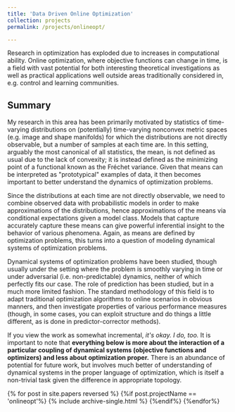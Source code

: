 ```yaml
---
title: 'Data Driven Online Optimization'
collection: projects
permalink: /projects/onlineopt/

---
```


Research in optimization has exploded due to increases in computational ability. Online optimization, where objective functions can change in time, is a field with vast potential for both interesting theoretical investigations as well as practical applications well outside areas traditionally considered in, e.g. control and learning communities.

## Summary

My research in this area has been primarily motivated by statistics of time-varying distributions on (potentially) time-varying nonconvex metric spaces (e.g. image and shape manifolds) for which the distributions are not directly observable, but a number of samples at each time are. In this setting, arguably the most canonical of all statistics, the mean, is not defined as usual due to the lack of convexity; it is instead defined as the minimizing point of a functional known as the Fréchet variance. Given that means can be interpreted as "prototypical" examples of data, it then becomes important to better understand the dynamics of optimization problems.

Since the distributions at each time are not directly observable, we need to combine observed data with probabilistic models in order to make approximations of the distributions, hence approximations of the means via conditional expectations given a model class. Models that capture accurately capture these means can give powerful inferential insight to the behavior of various phenomena. Again, as means are defined by optimization problems, this turns into a question of modeling dynamical systems of optimization problems.

Dynamical systems of optimization problems have been studied, though usually under the setting where the problem is smoothly varying in time or under adversarial (i.e. non-predictable) dynamics, neither of which perfectly fits our case. The role of prediction has been studied, but in a much more limited fashion. The standard methodology of this field is to adapt traditional optimization algorithms to online scenarios in obvious manners, and then investigate properties of various performance measures (though, in some cases, you can exploit structure and do things a little different, as is done in predictor-corrector methods).

If you view the work as somewhat incremental, *it's okay. I do, too.* It is important to note that **everything below is more about the interaction of a particular coupling of dynamical systems (objective functions and optimizers) and less about optimization proper.** There is an abundance of potential for future work, but involves much better of understanding of dynamical systems in the proper language of optimization, which is itself a non-trivial task given the difference in appropriate topology.

{% for post in site.papers reversed %}
    {%if post.projectName == 'onlineopt'%}
        {% include archive-single.html %}
    {%endif%}
{%endfor%}